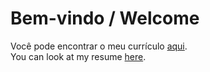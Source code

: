 # Bem-vindo / Welcome

Você pode encontrar o meu currículo [aqui](https://rodzera.github.io/curriculum/cv-rodrigo-lopes.pdf).<br>
You can look at my resume [here](https://rodzera.github.io/curriculum/eng/cv-rodrigo-lopes-eng.pdf).
